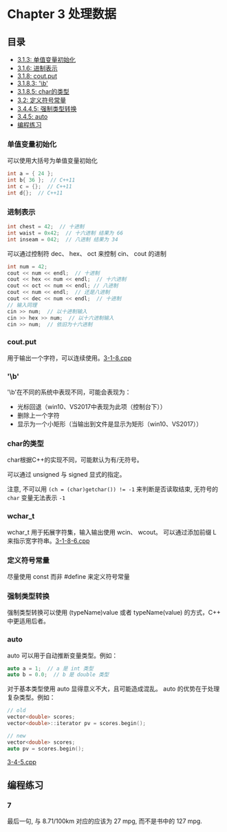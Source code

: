 # Chapter 3 处理数据

## 目录
* [3.1.3: 单值变量初始化](#单值变量初始化)
* [3.1.6: 进制表示](#进制表示)
* [3.1.8: cout.put](#coutput)
* [3.1.8.3: '\b'](#'\b')
* [3.1.8.5: char的类型](#char的类型)
* [3.2: 定义符号常量](#定义符号常量)
* [3.4.4.5: 强制类型转换](#强制类型转换)
* [3.4.5: auto](#auto)
* [编程练习](problem/)


### 单值变量初始化

可以使用大括号为单值变量初始化

```C++
int a = { 24 };
int b{ 36 };  // C++11
int c = {};  // C++11
int d{};  // C++11
```

### 进制表示

```C++
int chest = 42;  // 十进制
int waist = 0x42;  // 十六进制 结果为 66
int inseam = 042;  // 八进制 结果为 34
```

可以通过控制符 dec、 hex、 oct 来控制 cin、 cout 的进制

```C++
int num = 42;
cout << num << endl;  // 十进制
cout << hex << num << endl;  // 十六进制
cout << oct << num << endl; // 八进制
cout << num << endl;  // 还是八进制
cout << dec << num << endl;  // 十进制
// 输入同理
cin >> num;  // 以十进制输入
cin >> hex >> num;  // 以十六进制输入
cin >> num;  // 依旧为十六进制
```


### cout.put

用于输出一个字符，可以连续使用。[3-1-8.cpp](3-1-8.cpp)


### '\b'

'\b'在不同的系统中表现不同，可能会表现为：
- 光标回退（win10、VS2017中表现为此项（控制台下））
- 删除上一个字符
- 显示为一个小矩形（当输出到文件是显示为矩形（win10、VS2017））


### char的类型

char根据C++的实现不同，可能默认为有/无符号。

可以通过 unsigned 与 signed 显式的指定。

注意, 不可以用 `(ch = (char)getchar()) != -1` 来判断是否读取结束, 无符号的 `char` 变量无法表示 `-1`


### wchar_t

wchar_t 用于拓展字符集，输入输出使用 wcin、 wcout。
可以通过添加前缀 L 来指示宽字符串。[3-1-8-6.cpp](3-1-8-6.cpp)


### 定义符号常量

尽量使用 const 而非 #define 来定义符号常量


### 强制类型转换

强制类型转换可以使用 (typeName)value 或者 typeName(value) 的方式，C++ 中更适用后者。


### auto

auto 可以用于自动推断变量类型。例如：
```C++
auto a = 1;  // a 是 int 类型
auto b = 0.0;  // b 是 double 类型
```

对于基本类型使用 auto 显得意义不大，且可能造成混乱。 auto 的优势在于处理复杂类型。例如：
```C++
// old
vector<double> scores;
vector<double>::iterator pv = scores.begin();

// new
vector<double> scores;
auto pv = scores.begin();
```
[3-4-5.cpp](3-4-5.cpp)

## 编程练习

### 7

最后一句, 与 8.71/100km 对应的应该为 27 mpg, 而不是书中的 127 mpg.
